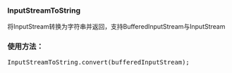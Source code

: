 <h3>InputStreamToString</h3>
<p>将InputStream转换为字符串并返回，支持BufferedInputStream与InputStream</p>
<h3>使用方法：</h3>
<pre>
InputStreamToString.convert(bufferedInputStream);
</pre>